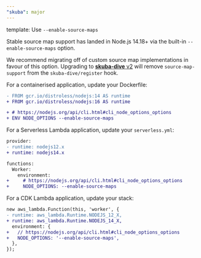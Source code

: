 ```yaml
---
"skuba": major
---
```


template: Use `--enable-source-maps`

Stable source map support has landed in Node.js 14.18+ via the built-in `--enable-source-maps` option.

We recommend migrating off of custom source map implementations in favour of this option. Upgrading to [**skuba-dive** v2](https://github.com/seek-oss/skuba-dive/releases/tag/v2.0.0) will remove `source-map-support` from the `skuba-dive/register` hook.

For a containerised application, update your Dockerfile:

```diff
- FROM gcr.io/distroless/nodejs:14 AS runtime
+ FROM gcr.io/distroless/nodejs:16 AS runtime

+ # https://nodejs.org/api/cli.html#cli_node_options_options
+ ENV NODE_OPTIONS --enable-source-maps
```

For a Serverless Lambda application, update your `serverless.yml`:

```diff
provider:
- runtime: nodejs12.x
+ runtime: nodejs14.x

functions:
  Worker:
    environment:
+     # https://nodejs.org/api/cli.html#cli_node_options_options
+     NODE_OPTIONS: --enable-source-maps
```

For a CDK Lambda application, update your stack:

```diff
new aws_lambda.Function(this, 'worker', {
- runtime: aws_lambda.Runtime.NODEJS_12_X,
+ runtime: aws_lambda.Runtime.NODEJS_14_X,
  environment: {
+   // https://nodejs.org/api/cli.html#cli_node_options_options
+   NODE_OPTIONS: '--enable-source-maps',
  },
});
```
